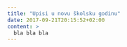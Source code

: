 ```yaml
---
title: "Upisi u novu školsku godinu"
date: 2017-09-21T20:15:52+02:00
content: >
  bla bla bla
---
```

